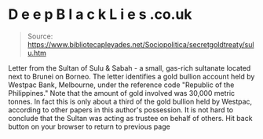 # D e e p B l a c k L i e s .co.uk

> Source: https://www.bibliotecapleyades.net/Sociopolitica/secretgoldtreaty/sulu.htm

Letter from the Sultan of Sulu &
Sabah - a small, gas-rich sultanate located next to
Brunei on Borneo. The letter
identifies a gold bullion account held by Westpac
Bank, Melbourne, under the reference code
"Republic of the Philippines." Note
that the amount of gold involved was 30,000 metric
tonnes. In fact this is only about a third of
the gold bullion held by Westpac, according to other
papers in this author's possession. It is not
hard to conclude that the Sultan was acting as trustee
on behalf of others.
Hit back button on your browser to return to previous page
